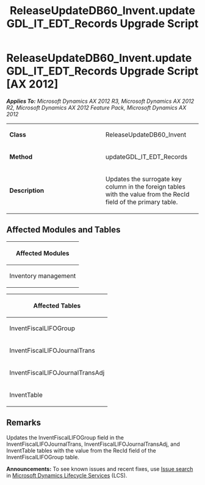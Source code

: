 ﻿---
title: ReleaseUpdateDB60_Invent.updateGDL_IT_EDT_Records Upgrade Script
TOCTitle: ReleaseUpdateDB60_Invent.updateGDL_IT_EDT_Records Upgrade Script
ms:assetid: a8d6af58-f8ad-a532-459e-a807f197c0a9
ms:mtpsurl: https://msdn.microsoft.com/en-us/library/JJ686403(v=AX.60)
ms:contentKeyID: 49710359
ms.date: 05/18/2015
mtps_version: v=AX.60
---

# ReleaseUpdateDB60\_Invent.updateGDL\_IT\_EDT\_Records Upgrade Script [AX 2012]


_**Applies To:** Microsoft Dynamics AX 2012 R3, Microsoft Dynamics AX 2012 R2, Microsoft Dynamics AX 2012 Feature Pack, Microsoft Dynamics AX 2012_

<table>
<colgroup>
<col style="width: 50%" />
<col style="width: 50%" />
</colgroup>
<tbody>
<tr class="odd">
<td><p><strong>Class</strong></p></td>
<td><p>ReleaseUpdateDB60_Invent</p></td>
</tr>
<tr class="even">
<td><p><strong>Method</strong></p></td>
<td><p>updateGDL_IT_EDT_Records</p></td>
</tr>
<tr class="odd">
<td><p><strong>Description</strong></p></td>
<td><p>Updates the surrogate key column in the foreign tables with the value from the RecId field of the primary table.</p></td>
</tr>
</tbody>
</table>


## Affected Modules and Tables

<table>
<colgroup>
<col style="width: 100%" />
</colgroup>
<thead>
<tr class="header">
<th><p>Affected Modules</p></th>
</tr>
</thead>
<tbody>
<tr class="odd">
<td><p>Inventory management</p></td>
</tr>
</tbody>
</table>


<table>
<colgroup>
<col style="width: 100%" />
</colgroup>
<thead>
<tr class="header">
<th><p>Affected Tables</p></th>
</tr>
</thead>
<tbody>
<tr class="odd">
<td><p>InventFiscalLIFOGroup</p></td>
</tr>
<tr class="even">
<td><p>InventFiscalLIFOJournalTrans</p></td>
</tr>
<tr class="odd">
<td><p>InventFiscalLIFOJournalTransAdj</p></td>
</tr>
<tr class="even">
<td><p>InventTable</p></td>
</tr>
</tbody>
</table>


## Remarks

Updates the InventFiscalLIFOGroup field in the InventFiscalLIFOJournalTrans, InventFiscalLIFOJournalTransAdj, and InventTable tables with the value from the RecId field of the InventFiscalLIFOGroup table.

  
**Announcements:** To see known issues and recent fixes, use [Issue search](http://go.microsoft.com/fwlink/?linkid=389258) in [Microsoft Dynamics Lifecycle Services](http://go.microsoft.com/fwlink/?linkid=306505) (LCS).

